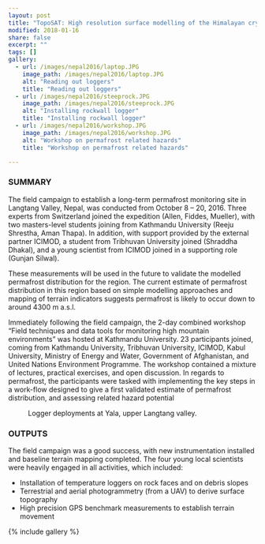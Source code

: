 ```yaml
---
layout: post
title: "TopoSAT: High resolution surface modelling of the Himalayan cryosphere with satellite data assimilation (SNF grant P2ZHP2_165435)[2017 - 2018]"
modified: 2018-01-16
share: false
excerpt: ""
tags: []
gallery:
  - url: /images/nepal2016/laptop.JPG
    image_path: /images/nepal2016/laptop.JPG
    alt: "Reading out loggers"
    title: "Reading out loggers"
  - url: /images/nepal2016/steeprock.JPG
    image_path: /images/nepal2016/steeprock.JPG
    alt: "Installing rockwall logger"
    title: "Installing rockwall logger"
  - url: /images/nepal2016/workshop.JPG
    image_path: /images/nepal2016/workshop.JPG
    alt: "Workshop on permafrost related hazards"
    title: "Workshop on permafrost related hazards"

---
```


### SUMMARY

The field campaign to establish a long-term permafrost monitoring site in Langtang Valley, Nepal, was conducted from October 8 – 20, 2016.  Three experts from Switzerland joined the expedition (Allen, Fiddes, Mueller), with two masters-level students joining from Kathmandu University (Reeju Shrestha, Aman Thapa). In addition, with support provided by the external partner ICIMOD, a student from Tribhuvan University joined (Shraddha Dhakal), and a young scientist from ICIMOD joined in a supporting role (Gunjan Silwal).

These measurements will be used in the future to validate the modelled permafrost distribution for the region. The current estimate of permafrost distribution in this region based on simple modelling approaches and mapping of terrain indicators suggests permafrost is likely to occur down to around 4300 m a.s.l. 

Immediately following the field campaign, the 2-day combined workshop “Field techniques and data tools for monitoring high mountain environments” was hosted at Kathmandu University. 23 participants joined, coming from Kathmandu University, Tribhuvan University, ICIMOD, Kabul University, Ministry of Energy and Water, Government of Afghanistan, and United Nations Environment Programme. The workshop contained a mixture of lectures, practical exercises, and open discussion. In regards to permafrost, the participants were tasked with implementing the key steps in a work-flow designed to give a first validated estimate of permafrost distribution, and assessing related hazard potential


<figure>
  <img src="{{ site.url }}{{ site.baseurl }}/images/nepal2016/yala_overview.png" alt="">
  <figcaption>Logger deployments at Yala, upper Langtang valley.</figcaption>
</figure> 


### OUTPUTS
The field campaign was a good success, with new instrumentation installed and baseline terrain mapping completed. The four young local scientists were heavily engaged in all activities, which included:
- Installation of temperature loggers on rock faces and on debris slopes
- Terrestrial and aerial photogrammetry (from a UAV) to derive surface topography
- High precision GPS benchmark measurements to establish terrain movement

{% include gallery  %}
